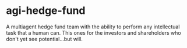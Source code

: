 # agi-hedge-fund
A multiagent hedge fund team with the ability to perform any intellectual task that a human can. This ones for the investors and shareholders who don't yet see potential...but will. 
